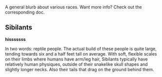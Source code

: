 A general blurb about various races. Want more info? Check out the corresponding doc.

## Sibilants
**hisssssss**

In two words: reptile people. The actual build of these people is quite large, tending towards six and a half feet tall on average. With soft, flexible scales on their limbs where humans have arm/leg hair, Sibilants typically have relatively human physiques, outside of their snakelike skull shapes and slightly longer necks. Also their tails that drag on the ground behind them.

